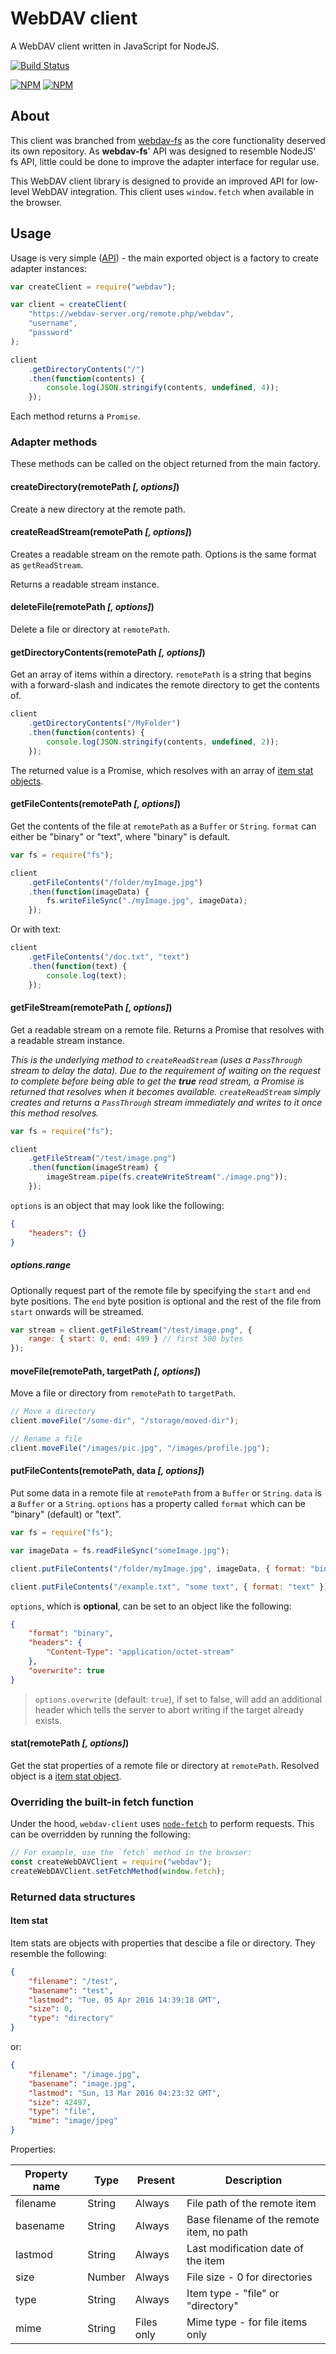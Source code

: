 # WebDAV client
A WebDAV client written in JavaScript for NodeJS.

[![Build Status](https://travis-ci.org/perry-mitchell/webdav-client.svg?branch=master)](https://travis-ci.org/perry-mitchell/webdav-client)

[![NPM](https://nodei.co/npm/webdav.png?downloads=true&downloadRank=true&stars=true)](https://www.npmjs.com/package/webdav) [![NPM](https://nodei.co/npm-dl/webdav.png?months=6&height=2)](https://www.npmjs.com/package/webdav)

## About
This client was branched from [webdav-fs](https://github.com/perry-mitchell/webdav-fs) as the core functionality deserved its own repository. As **webdav-fs**' API was designed to resemble NodeJS' fs API, little could be done to improve the adapter interface for regular use.

This WebDAV client library is designed to provide an improved API for low-level WebDAV integration. This client uses `window.fetch` when available in the browser.

## Usage
Usage is very simple ([API](API.md)) - the main exported object is a factory to create adapter instances:

```js
var createClient = require("webdav");

var client = createClient(
    "https://webdav-server.org/remote.php/webdav",
    "username",
    "password"
);

client
    .getDirectoryContents("/")
    .then(function(contents) {
        console.log(JSON.stringify(contents, undefined, 4));
    });
```

Each method returns a `Promise`.

### Adapter methods
These methods can be called on the object returned from the main factory.

#### createDirectory(remotePath _[, options]_)
Create a new directory at the remote path.

#### createReadStream(remotePath _[, options]_)
Creates a readable stream on the remote path. Options is the same format as `getReadStream`.

Returns a readable stream instance.

#### deleteFile(remotePath _[, options]_)
Delete a file or directory at `remotePath`.

#### getDirectoryContents(remotePath _[, options]_)
Get an array of items within a directory. `remotePath` is a string that begins with a forward-slash and indicates the remote directory to get the contents of.

```js
client
    .getDirectoryContents("/MyFolder")
    .then(function(contents) {
        console.log(JSON.stringify(contents, undefined, 2));
    });
```

The returned value is a Promise, which resolves with an array of [item stat objects](#item-stat).

#### getFileContents(remotePath _[, options]_)
Get the contents of the file at `remotePath` as a `Buffer` or `String`. `format` can either be "binary" or "text", where "binary" is default.

```js
var fs = require("fs");

client
    .getFileContents("/folder/myImage.jpg")
    .then(function(imageData) {
        fs.writeFileSync("./myImage.jpg", imageData);
    });
```

Or with text:

```js
client
    .getFileContents("/doc.txt", "text")
    .then(function(text) {
        console.log(text);
    });
```

#### getFileStream(remotePath _[, options]_)
Get a readable stream on a remote file. Returns a Promise that resolves with a readable stream instance.

_This is the underlying method to `createReadStream` (uses a `PassThrough` stream to delay the data). Due to the requirement of waiting on the request to complete before being able to get the **true** read stream, a Promise is returned that resolves when it becomes available. `createReadStream` simply creates and returns a `PassThrough` stream immediately and writes to it once this method resolves._

```js
var fs = require("fs");

client
    .getFileStream("/test/image.png")
    .then(function(imageStream) {
        imageStream.pipe(fs.createWriteStream("./image.png"));
    });
```

`options` is an object that may look like the following:

```json
{
    "headers": {}
}
```

##### options.range
Optionally request part of the remote file by specifying the `start` and `end` byte positions. The `end` byte position is optional and the rest of the file from `start` onwards will be streamed.

```javascript
var stream = client.getFileStream("/test/image.png", {
    range: { start: 0, end: 499 } // first 500 bytes
});
```

#### moveFile(remotePath, targetPath _[, options]_)
Move a file or directory from `remotePath` to `targetPath`.

```js
// Move a directory
client.moveFile("/some-dir", "/storage/moved-dir");

// Rename a file
client.moveFile("/images/pic.jpg", "/images/profile.jpg");
```

#### putFileContents(remotePath, data _[, options]_)
Put some data in a remote file at `remotePath` from a `Buffer` or `String`. `data` is a `Buffer` or a `String`. `options` has a property called `format` which can be "binary" (default) or "text".

```js
var fs = require("fs");

var imageData = fs.readFileSync("someImage.jpg");

client.putFileContents("/folder/myImage.jpg", imageData, { format: "binary" });
```

```js
client.putFileContents("/example.txt", "some text", { format: "text" });
```

`options`, which is **optional**, can be set to an object like the following:

```json
{
    "format": "binary",
    "headers": {
        "Content-Type": "application/octet-stream"
    },
    "overwrite": true
}
```

> `options.overwrite` (default: `true`), if set to false, will add an additional header which tells the server to abort writing if the target already exists.

#### stat(remotePath _[, options]_)
Get the stat properties of a remote file or directory at `remotePath`. Resolved object is a [item stat object](#item-stat).

### Overriding the built-in fetch function
Under the hood, `webdav-client` uses [`node-fetch`](https://github.com/bitinn/node-fetch) to perform requests. This can be overridden by running the following:

```js
// For example, use the `fetch` method in the browser:
const createWebDAVClient = require("webdav");
createWebDAVClient.setFetchMethod(window.fetch);
```

### Returned data structures

#### Item stat
Item stats are objects with properties that descibe a file or directory. They resemble the following:

```json
{
    "filename": "/test",
    "basename": "test",
    "lastmod": "Tue, 05 Apr 2016 14:39:18 GMT",
    "size": 0,
    "type": "directory"
}
```

or:

```json
{
    "filename": "/image.jpg",
    "basename": "image.jpg",
    "lastmod": "Sun, 13 Mar 2016 04:23:32 GMT",
    "size": 42497,
    "type": "file",
    "mime": "image/jpeg"
}
```

Properties:

| Property name | Type    | Present      | Description                                 |
|---------------|---------|--------------|---------------------------------------------|
| filename      | String  | Always       | File path of the remote item                |
| basename      | String  | Always       | Base filename of the remote item, no path   |
| lastmod       | String  | Always       | Last modification date of the item          |
| size          | Number  | Always       | File size - 0 for directories               |
| type          | String  | Always       | Item type - "file" or "directory"           |
| mime          | String  | Files only   | Mime type - for file items only             |
